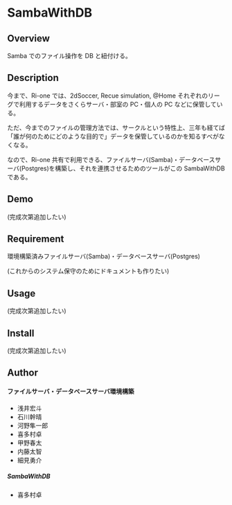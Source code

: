 # SambaWithDB

## Overview

Samba でのファイル操作を DB と紐付ける。

## Description

今まで、Ri-one では、2dSoccer, Recue simulation, @Home それぞれのリーグで利用するデータをさくらサーバ・部室の PC・個人の PC などに保管している。

ただ、今までのファイルの管理方法では、サークルという特性上、三年も経てば「誰が何のためにどのような目的で」データを保管しているのかを知るすべがなくなる。

なので、Ri-one 共有で利用できる、ファイルサーバ(Samba)・データベースサーバ(Postgres)を構築し、それを連携させるためのツールがこの SambaWithDB である。

## Demo

(完成次第追加したい)

## Requirement

環境構築済みファイルサーバ(Samba)・データベースサーバ(Postgres)

(これからのシステム保守のためにドキュメントも作りたい)

## Usage

(完成次第追加したい)

## Install

(完成次第追加したい)

## Author

#### ファイルサーバ・データベースサーバ環境構築

* 浅井宏斗
* 石川幹晴
* 河野隼一郎
* 喜多村卓
* 甲野春太
* 内藤太智
* 細見勇介

##### SambaWithDB

* 喜多村卓
